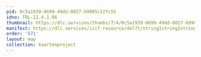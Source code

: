 ```yaml
---
pid: 0c5a1939-0b99-49dd-8027-b9985c22fc55
idno: TRL-11.4.1.06
thumbnail: https://dlc.services/thumbs/7/4/0c5a1939-0b99-49dd-8027-b9985c22fc55/full/400,339/0/default.jpg
manifest: https://dlc.services/iiif-resource/delft/string1string2string3/kaartenproject-2007/TRL-11.4.1.06
order: '571'
layout: map
collection: kaartenproject
---
```

